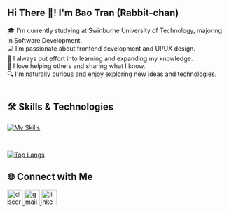 <h2 align="left">Hi There 👋! I'm Bao Tran (Rabbit-chan)</h2>
🎓 I'm currently studying at Swinburne University of Technology, majoring in Software Development. <br>
💻 I’m passionate about frontend development and UI/UX design. <br>
🌱 I always put effort into learning and expanding my knowledge. <br>
🤝 I love helping others and sharing what I know. <br>
🔍 I'm naturally curious and enjoy exploring new ideas and technologies. <br>
<br>
<h2>🛠️ Skills & Technologies</h2>

[![My Skills](https://skillicons.dev/icons?i=html,css,react,nodejs,docker,git,github,sass,mysql,ruby,tailwind,figma&perline=8)](https://skillicons.dev)

<br>

[![Top Langs](https://github-readme-stats.vercel.app/api/top-langs/?username=plebaotrn&layout=compact&theme=dark)](https://github.com/anuraghazra/github-readme-stats)

<h2>🌐 Connect with Me</h2>
<div align="left"> <a href="https://discordapp.com/users/plebaotrn" target="_blank"> <img src="https://img.shields.io/static/v1?message=Discord&logo=discord&label=&color=7289DA&logoColor=white&labelColor=&style=for-the-badge" height="35" alt="discord logo" /> </a> <a href="mailto:phamtran2082005@gmail.com" target="_blank"> <img src="https://img.shields.io/static/v1?message=Gmail&logo=gmail&label=&color=D14836&logoColor=white&labelColor=&style=for-the-badge" height="35" alt="gmail logo" /> </a> <a href="https://www.linkedin.com/in/le-bao-tran-pham-016987325/" target="_blank"> <img src="https://img.shields.io/static/v1?message=LinkedIn&logo=linkedin&label=&color=0077B5&logoColor=white&labelColor=&style=for-the-badge" height="35" alt="linkedin logo" /> </a> </div>


